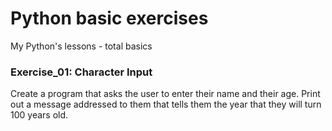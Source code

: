 # Python basic exercises
My Python's lessons - total basics
### Exercise_01: Character Input
Create a program that asks the user to enter their name and their age. Print out a message addressed to them that tells them the year that they will turn 100 years old.